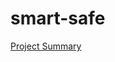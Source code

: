 # smart-safe
[Project Summary](https://docs.google.com/document/d/1-Y65i2ie41AcH_EYdyMR3hRuXCMJUDuD/edit?usp=sharing&ouid=101059759176959953567&rtpof=true&sd=true)
